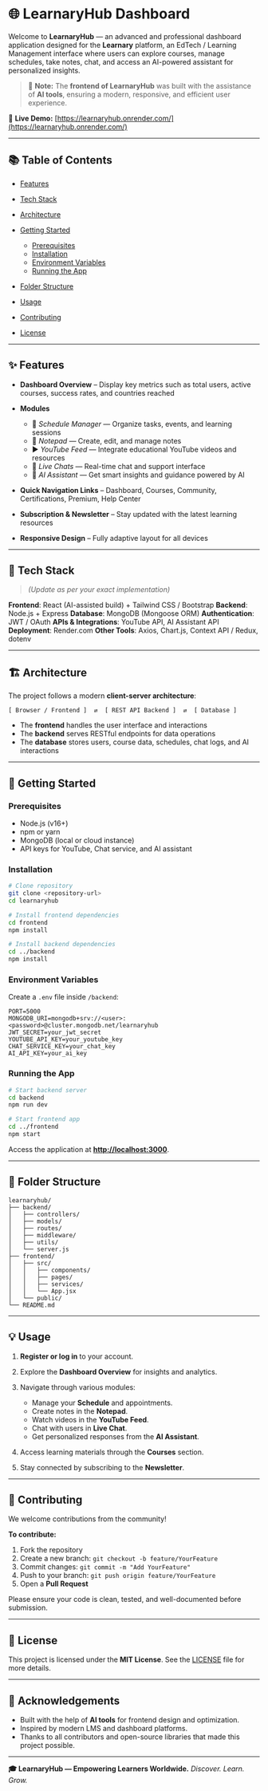 # 🌐 LearnaryHub Dashboard

Welcome to **LearnaryHub** — an advanced and professional dashboard application designed for the **Learnary** platform, an EdTech / Learning Management interface where users can explore courses, manage schedules, take notes, chat, and access an AI-powered assistant for personalized insights.

> 🧠 **Note:** The **frontend of LearnaryHub** was built with the assistance of **AI tools**, ensuring a modern, responsive, and efficient user experience.

🔗 **Live Demo:** [https://learnaryhub.onrender.com/](https://learnaryhub.onrender.com/)

---

## 📚 Table of Contents

* [Features](#features)
* [Tech Stack](#tech-stack)
* [Architecture](#architecture)
* [Getting Started](#getting-started)

  * [Prerequisites](#prerequisites)
  * [Installation](#installation)
  * [Environment Variables](#environment-variables)
  * [Running the App](#running-the-app)
* [Folder Structure](#folder-structure)
* [Usage](#usage)
* [Contributing](#contributing)
* [License](#license)

---

## ✨ Features

* **Dashboard Overview** – Display key metrics such as total users, active courses, success rates, and countries reached
* **Modules**

  * 📅 *Schedule Manager* — Organize tasks, events, and learning sessions
  * 📝 *Notepad* — Create, edit, and manage notes
  * ▶️ *YouTube Feed* — Integrate educational YouTube videos and resources
  * 💬 *Live Chats* — Real-time chat and support interface
  * 🤖 *AI Assistant* — Get smart insights and guidance powered by AI
* **Quick Navigation Links** – Dashboard, Courses, Community, Certifications, Premium, Help Center
* **Subscription & Newsletter** – Stay updated with the latest learning resources
* **Responsive Design** – Fully adaptive layout for all devices

---

## 🧩 Tech Stack

> *(Update as per your exact implementation)*

**Frontend**: React (AI-assisted build) + Tailwind CSS / Bootstrap
**Backend**: Node.js + Express
**Database**: MongoDB (Mongoose ORM)
**Authentication**: JWT / OAuth
**APIs & Integrations**: YouTube API, AI Assistant API
**Deployment**: Render.com
**Other Tools**: Axios, Chart.js, Context API / Redux, dotenv

---

## 🏗 Architecture

The project follows a modern **client-server architecture**:

```
[ Browser / Frontend ]  ⇄  [ REST API Backend ]  ⇄  [ Database ]
```

* The **frontend** handles the user interface and interactions
* The **backend** serves RESTful endpoints for data operations
* The **database** stores users, course data, schedules, chat logs, and AI interactions

---

## 🚀 Getting Started

### Prerequisites

* Node.js (v16+)
* npm or yarn
* MongoDB (local or cloud instance)
* API keys for YouTube, Chat service, and AI assistant

### Installation

```bash
# Clone repository
git clone <repository-url>
cd learnaryhub

# Install frontend dependencies
cd frontend
npm install

# Install backend dependencies
cd ../backend
npm install
```

### Environment Variables

Create a `.env` file inside `/backend`:

```
PORT=5000
MONGODB_URI=mongodb+srv://<user>:<password>@cluster.mongodb.net/learnaryhub
JWT_SECRET=your_jwt_secret
YOUTUBE_API_KEY=your_youtube_key
CHAT_SERVICE_KEY=your_chat_key
AI_API_KEY=your_ai_key
```

### Running the App

```bash
# Start backend server
cd backend
npm run dev

# Start frontend app
cd ../frontend
npm start
```

Access the application at **[http://localhost:3000](http://localhost:3000)**.

---

## 📁 Folder Structure

```
learnaryhub/
├── backend/
│   ├── controllers/
│   ├── models/
│   ├── routes/
│   ├── middleware/
│   ├── utils/
│   └── server.js
├── frontend/
│   ├── src/
│   │   ├── components/
│   │   ├── pages/
│   │   ├── services/
│   │   └── App.jsx
│   └── public/
└── README.md
```

---

## 💡 Usage

1. **Register or log in** to your account.
2. Explore the **Dashboard Overview** for insights and analytics.
3. Navigate through various modules:

   * Manage your **Schedule** and appointments.
   * Create notes in the **Notepad**.
   * Watch videos in the **YouTube Feed**.
   * Chat with users in **Live Chat**.
   * Get personalized responses from the **AI Assistant**.
4. Access learning materials through the **Courses** section.
5. Stay connected by subscribing to the **Newsletter**.

---

## 🤝 Contributing

We welcome contributions from the community!

**To contribute:**

1. Fork the repository
2. Create a new branch: `git checkout -b feature/YourFeature`
3. Commit changes: `git commit -m "Add YourFeature"`
4. Push to your branch: `git push origin feature/YourFeature`
5. Open a **Pull Request**

Please ensure your code is clean, tested, and well-documented before submission.

---

## 📜 License

This project is licensed under the **MIT License**.
See the [LICENSE](LICENSE) file for more details.

---

## 🙏 Acknowledgements

* Built with the help of **AI tools** for frontend design and optimization.
* Inspired by modern LMS and dashboard platforms.
* Thanks to all contributors and open-source libraries that made this project possible.

---

**🎓 LearnaryHub — Empowering Learners Worldwide.**
*Discover. Learn. Grow.*
